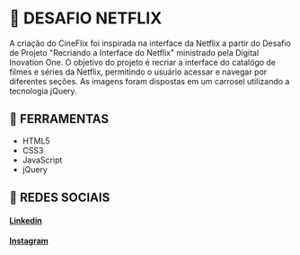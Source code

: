 # 🎯 DESAFIO NETFLIX
A criação do CineFlix foi inspirada na interface da Netflix a partir do Desafio de Projeto "Recriando a Interface do Netflix" ministrado pela Digital Inovation One. O objetivo do projeto é recriar a interface do catalógo de filmes e séries da Netflix, permitindo o usuário acessar e navegar por diferentes seções. As imagens foram dispostas em um carrosel utilizando a tecnologia jQuery.

## 🔨 FERRAMENTAS
- HTML5
- CSS3
- JavaScript
- jQuery

## 📱 REDES SOCIAIS
#### [Linkedin](https://www.linkedin.com/in/matheusfelipetp/)

#### [Instagram](https://www.instagram.com/matheusfelipetp/)

